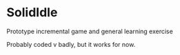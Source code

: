 # SolidIdle
Prototype incremental game and general learning exercise

Probably coded v badly, but it works for now.
